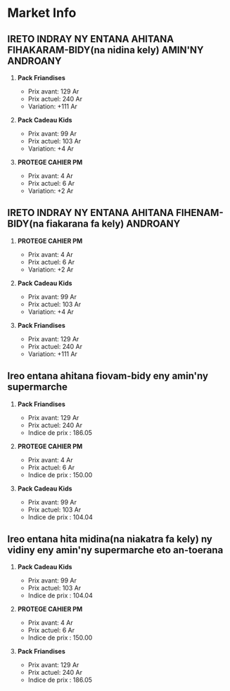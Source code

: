# Market Info

## IRETO INDRAY NY ENTANA AHITANA FIHAKARAM-BIDY(na nidina kely) AMIN'NY ANDROANY

1. **Pack Friandises**
   - Prix avant: 129 Ar
   - Prix actuel: 240 Ar
   - Variation: +111 Ar

2. **Pack Cadeau Kids**
   - Prix avant: 99 Ar
   - Prix actuel: 103 Ar
   - Variation: +4 Ar

3. **PROTEGE CAHIER PM**
   - Prix avant: 4 Ar
   - Prix actuel: 6 Ar
   - Variation: +2 Ar

## IRETO INDRAY NY ENTANA AHITANA FIHENAM-BIDY(na fiakarana fa kely) ANDROANY

1. **PROTEGE CAHIER PM**
   - Prix avant: 4 Ar
   - Prix actuel: 6 Ar
   - Variation: +2 Ar

2. **Pack Cadeau Kids**
   - Prix avant: 99 Ar
   - Prix actuel: 103 Ar
   - Variation: +4 Ar

3. **Pack Friandises**
   - Prix avant: 129 Ar
   - Prix actuel: 240 Ar
   - Variation: +111 Ar

## Ireo entana ahitana fiovam-bidy eny amin'ny supermarche

1. **Pack Friandises**
   - Prix avant: 129 Ar
   - Prix actuel: 240 Ar
   - Indice de prix : 186.05

2. **PROTEGE CAHIER PM**
   - Prix avant: 4 Ar
   - Prix actuel: 6 Ar
   - Indice de prix : 150.00

3. **Pack Cadeau Kids**
   - Prix avant: 99 Ar
   - Prix actuel: 103 Ar
   - Indice de prix : 104.04

## Ireo entana hita midina(na niakatra fa kely) ny vidiny eny amin'ny supermarche eto an-toerana

1. **Pack Cadeau Kids**
   - Prix avant: 99 Ar
   - Prix actuel: 103 Ar
   - Indice de prix : 104.04

2. **PROTEGE CAHIER PM**
   - Prix avant: 4 Ar
   - Prix actuel: 6 Ar
   - Indice de prix : 150.00

3. **Pack Friandises**
   - Prix avant: 129 Ar
   - Prix actuel: 240 Ar
   - Indice de prix : 186.05

